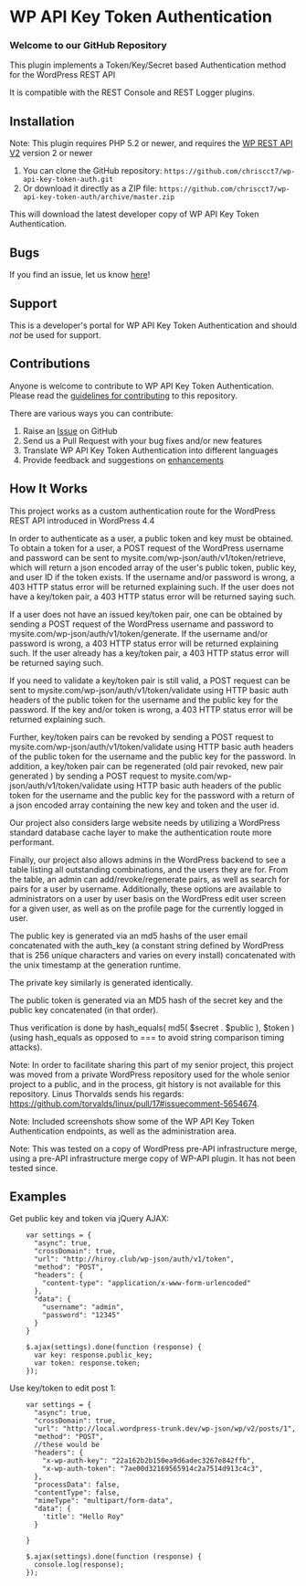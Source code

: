 # WP API Key Token Authentication #

### Welcome to our GitHub Repository

This plugin implements a Token/Key/Secret based Authentication method for the WordPress REST API

It is compatible with the REST Console and REST Logger plugins.

## Installation ##

Note: This plugin requires PHP 5.2 or newer, and requires the [WP REST API V2](https://github.com/WP-API/WP-API) version 2 or newer

1. You can clone the GitHub repository: `https://github.com/chriscct7/wp-api-key-token-auth.git`
2. Or download it directly as a ZIP file: `https://github.com/chriscct7/wp-api-key-token-auth/archive/master.zip`

This will download the latest developer copy of WP API Key Token Authentication.

## Bugs ##
If you find an issue, let us know [here](https://github.com/chriscct7/wp-api-key-token-auth/issues?state=open)!

## Support ##
This is a developer's portal for WP API Key Token Authentication and should _not_ be used for support.

## Contributions ##
Anyone is welcome to contribute to WP API Key Token Authentication. Please read the [guidelines for contributing](https://github.com/chriscct7/wp-api-key-token-auth/blob/master/CONTRIBUTING.md) to this repository.

There are various ways you can contribute:

1. Raise an [Issue](https://github.com/chriscct7/wp-api-key-token-auth/issues) on GitHub
2. Send us a Pull Request with your bug fixes and/or new features
3. Translate WP API Key Token Authentication into different languages
4. Provide feedback and suggestions on [enhancements](https://github.com/chriscct7/wp-api-key-token-auth/issues?direction=desc&labels=Enhancement&page=1&sort=created&state=open)

## How It Works ##

This project works as a custom authentication route for the WordPress REST API introduced in WordPress 4.4

In order to authenticate as a user, a public token and key must be obtained. To obtain a token for a user, a POST request of the WordPress username and password can be sent to mysite.com/wp-json/auth/v1/token/retrieve, which will return a json encoded array of the user's public token, public key, and user ID if the token exists. If the username and/or password is wrong, a 403 HTTP status error will be returned explaining such. If the user does not have a key/token pair, a 403 HTTP status error will be returned saying such.

If a user does not have an issued key/token pair, one can be obtained by sending a POST request of the WordPress username and password  to mysite.com/wp-json/auth/v1/token/generate. If the username and/or password is wrong, a 403 HTTP status error will be returned explaining such. If the user already has a key/token pair, a 403 HTTP status error will be returned saying such.

If you need to validate a key/token pair is still valid, a POST request can be sent to  mysite.com/wp-json/auth/v1/token/validate using HTTP basic auth headers of the public token for the username and the public key for the password. If the key and/or token is wrong, a 403 HTTP status error will be returned explaining such. 

Further, key/token pairs can be revoked by sending a POST request to  mysite.com/wp-json/auth/v1/token/validate using HTTP basic auth headers of the public token for the username and the public key for the password. In addition, a key/token pair can be regenerated (old pair revoked, new pair generated ) by sending a POST request to  mysite.com/wp-json/auth/v1/token/validate using HTTP basic auth headers of the public token for the username and the public key for the password with a return of a json encoded array containing the new key and token and the user id.

Our project also considers large website needs by utilizing a WordPress standard database cache layer to make the authentication route more performant.

Finally, our project also allows admins in the WordPress backend to see a table listing all outstanding combinations, and the users they are for. From the table, an admin can add/revoke/regenerate pairs, as well as search for pairs for a user by username. Additionally, these options are available to administrators on a user by user basis on the WordPress edit user screen for a given user, as well as on the profile page for the currently logged in user.

The public key is generated via an md5 hashs of the user email concatenated with the auth_key (a constant string defined by WordPress that is 256 unique characters and varies on every install) concatenated with the unix timestamp at the generation runtime.

The private key similarly is generated identically.

The public token is generated via an MD5 hash of the secret key and the public key concatenated (in that order).

Thus verification is done by hash_equals( md5( $secret . $public ), $token ) (using hash_equals as opposed to === to avoid string comparison timing attacks).

Note: In order to facilitate sharing this part of my senior project, this project was moved from a private WordPress repository used for the whole senior project to a public, and in the process, git history is not available for this repository. Linus Thorvalds sends his regards: https://github.com/torvalds/linux/pull/17#issuecomment-5654674.

Note: Included screenshots show some of the WP API Key Token Authentication endpoints, as well as the administration area.

Note: This was tested on a copy of WordPress pre-API infrastructure merge, using a pre-API infrastructure merge copy of WP-API plugin. It has not been tested since.


## Examples ##

Get public key and token via jQuery AJAX:

```
    var settings = {
      "async": true,
      "crossDomain": true,
      "url": "http://hiroy.club/wp-json/auth/v1/token",
      "method": "POST",
      "headers": {
        "content-type": "application/x-www-form-urlencoded"
      },
      "data": {
        "username": "admin",
        "password": "12345"
      }
    }
    
    $.ajax(settings).done(function (response) {
      var key: response.public_key;
      var token: response.token;
    });
```


Use key/token to edit post 1:


```
    var settings = {
      "async": true,
      "crossDomain": true,
      "url": "http://local.wordpress-trunk.dev/wp-json/wp/v2/posts/1",
      "method": "POST",
      //these would be 
      "headers": {
        "x-wp-auth-key": "22a162b2b150ea9d6adec3267e842ffb",
        "x-wp-auth-token": "7ae00d32169565914c2a7514d913c4c3",
      },
      "processData": false,
      "contentType": false,
      "mimeType": "multipart/form-data",
      "data": {
        'title': "Hello Roy"
      }
      
    }
    
    $.ajax(settings).done(function (response) {
      console.log(response);
    });
```
